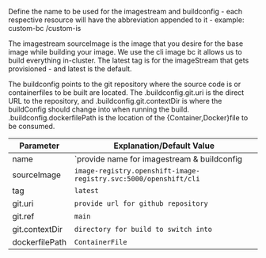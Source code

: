 Define the name to be used for the imagestream and buildconfig - each 
respective resource will have the abbreviation appended to it - example:
custom-bc /custom-is

The imagestream sourceImage is the image that you desire for the base
image while building your image. We use the cli image bc it allows
us to build everything in-cluster. The latest tag is for the imageStream
that gets provisioned - and latest is the default. 

The buildconfig points to the git repository where the source code is 
or containerfiles to be built are located. The .buildconfig.git.uri is the 
direct URL to the repository, and .buildconfig.git.contextDir is where the 
buildConfig should change into when running the build. 
.buildconfig.dockerfilePath is the location of the {Container,Docker}file to
be consumed. 

|Parameter|Explanation/Default Value|
|---------|-------------------------|
|name|`provide name for imagestream & buildconfig |
|sourceImage|`image-registry.openshift-image-registry.svc:5000/openshift/cli`|
|tag|`latest`|
|git.uri|`provide url for github repository`|
|git.ref|`main`|
|git.contextDir|`directory for build to switch into`|
|dockerfilePath|`ContainerFile`|
